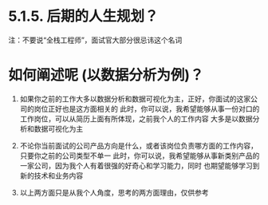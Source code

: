 # 5.1.5. 后期的人生规划？

注：不要说“全栈工程师”，面试官大部分很忌讳这个名词


# 如何阐述呢 (以数据分析为例)？
1. 如果你之前的工作大多以数据分析和数据可视化为主，正好，你面试的这家公司的岗位正好也是这方面相关的
   此时，你可以说，我希望能够从事一份对口的工作岗位，可以从简历上面有所体现，之前我个人的工作内容
   大多是以数据分析和数据可视化为主
   
   
2. 不论你当前面试的公司产品方向是什么，或者该岗位负责哪方面的工作内容，只要你之前的公司类型不单一
    此时，你可以说，我希望能够从事新类别产品的一家公司，因为我个人有着很强的好奇心和学习能力，同时
    也期望能够学习到新的技术和业务内容
    

3. 以上两方面只是从我个人角度，思考的两方面理由，仅供参考